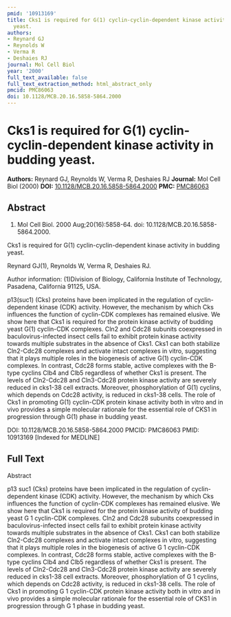 ```yaml
---
pmid: '10913169'
title: Cks1 is required for G(1) cyclin-cyclin-dependent kinase activity in budding
  yeast.
authors:
- Reynard GJ
- Reynolds W
- Verma R
- Deshaies RJ
journal: Mol Cell Biol
year: '2000'
full_text_available: false
full_text_extraction_method: html_abstract_only
pmcid: PMC86063
doi: 10.1128/MCB.20.16.5858-5864.2000
---
```


# Cks1 is required for G(1) cyclin-cyclin-dependent kinase activity in budding yeast.
**Authors:** Reynard GJ, Reynolds W, Verma R, Deshaies RJ
**Journal:** Mol Cell Biol (2000)
**DOI:** [10.1128/MCB.20.16.5858-5864.2000](https://doi.org/10.1128/MCB.20.16.5858-5864.2000)
**PMC:** [PMC86063](https://www.ncbi.nlm.nih.gov/pmc/articles/PMC86063/)

## Abstract

1. Mol Cell Biol. 2000 Aug;20(16):5858-64. doi: 10.1128/MCB.20.16.5858-5864.2000.

Cks1 is required for G(1) cyclin-cyclin-dependent kinase activity in budding 
yeast.

Reynard GJ(1), Reynolds W, Verma R, Deshaies RJ.

Author information:
(1)Division of Biology, California Institute of Technology, Pasadena, California 
91125, USA.

p13(suc1) (Cks) proteins have been implicated in the regulation of 
cyclin-dependent kinase (CDK) activity. However, the mechanism by which Cks 
influences the function of cyclin-CDK complexes has remained elusive. We show 
here that Cks1 is required for the protein kinase activity of budding yeast G(1) 
cyclin-CDK complexes. Cln2 and Cdc28 subunits coexpressed in 
baculovirus-infected insect cells fail to exhibit protein kinase activity 
towards multiple substrates in the absence of Cks1. Cks1 can both stabilize 
Cln2-Cdc28 complexes and activate intact complexes in vitro, suggesting that it 
plays multiple roles in the biogenesis of active G(1) cyclin-CDK complexes. In 
contrast, Cdc28 forms stable, active complexes with the B-type cyclins Clb4 and 
Clb5 regardless of whether Cks1 is present. The levels of Cln2-Cdc28 and 
Cln3-Cdc28 protein kinase activity are severely reduced in cks1-38 cell 
extracts. Moreover, phosphorylation of G(1) cyclins, which depends on Cdc28 
activity, is reduced in cks1-38 cells. The role of Cks1 in promoting G(1) 
cyclin-CDK protein kinase activity both in vitro and in vivo provides a simple 
molecular rationale for the essential role of CKS1 in progression through G(1) 
phase in budding yeast.

DOI: 10.1128/MCB.20.16.5858-5864.2000
PMCID: PMC86063
PMID: 10913169 [Indexed for MEDLINE]

## Full Text

Abstract

p13 suc1 (Cks) proteins have been implicated in the regulation of cyclin-dependent kinase (CDK) activity. However, the mechanism by which Cks influences the function of cyclin-CDK complexes has remained elusive. We show here that Cks1 is required for the protein kinase activity of budding yeast G 1 cyclin-CDK complexes. Cln2 and Cdc28 subunits coexpressed in baculovirus-infected insect cells fail to exhibit protein kinase activity towards multiple substrates in the absence of Cks1. Cks1 can both stabilize Cln2-Cdc28 complexes and activate intact complexes in vitro, suggesting that it plays multiple roles in the biogenesis of active G 1 cyclin-CDK complexes. In contrast, Cdc28 forms stable, active complexes with the B-type cyclins Clb4 and Clb5 regardless of whether Cks1 is present. The levels of Cln2-Cdc28 and Cln3-Cdc28 protein kinase activity are severely reduced in cks1-38 cell extracts. Moreover, phosphorylation of G 1 cyclins, which depends on Cdc28 activity, is reduced in cks1-38 cells. The role of Cks1 in promoting G 1 cyclin-CDK protein kinase activity both in vitro and in vivo provides a simple molecular rationale for the essential role of CKS1 in progression through G 1 phase in budding yeast.
